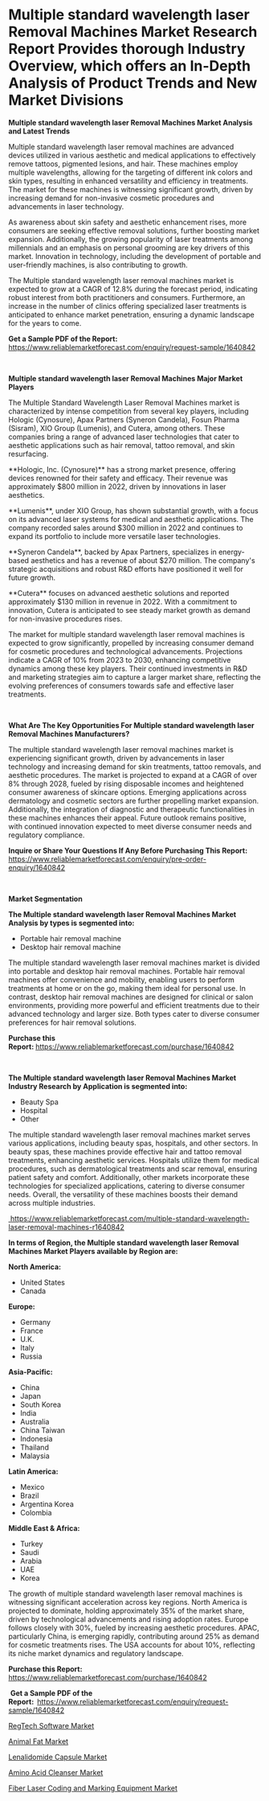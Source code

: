 <p><h1>Multiple standard wavelength laser Removal Machines Market Research Report Provides thorough Industry Overview, which offers an In-Depth Analysis of Product Trends and New Market Divisions</h1></p><p><strong>Multiple standard wavelength laser Removal Machines Market Analysis and Latest Trends</strong></p>
<p><p>Multiple standard wavelength laser removal machines are advanced devices utilized in various aesthetic and medical applications to effectively remove tattoos, pigmented lesions, and hair. These machines employ multiple wavelengths, allowing for the targeting of different ink colors and skin types, resulting in enhanced versatility and efficiency in treatments. The market for these machines is witnessing significant growth, driven by increasing demand for non-invasive cosmetic procedures and advancements in laser technology.</p><p>As awareness about skin safety and aesthetic enhancement rises, more consumers are seeking effective removal solutions, further boosting market expansion. Additionally, the growing popularity of laser treatments among millennials and an emphasis on personal grooming are key drivers of this market. Innovation in technology, including the development of portable and user-friendly machines, is also contributing to growth.</p><p>The Multiple standard wavelength laser removal machines market is expected to grow at a CAGR of 12.8% during the forecast period, indicating robust interest from both practitioners and consumers. Furthermore, an increase in the number of clinics offering specialized laser treatments is anticipated to enhance market penetration, ensuring a dynamic landscape for the years to come.</p></p>
<p><strong>Get a Sample PDF of the Report:&nbsp;</strong> <a href="https://www.reliablemarketforecast.com/enquiry/request-sample/1640842?utm_campaign=1123&utm_medium=2&utm_source=Github&utm_content=ia&utm_term=25092024&utm_id=multiple-standard-wavelength-laser-removal-machines">https://www.reliablemarketforecast.com/enquiry/request-sample/1640842</a></p>
<p>&nbsp;</p>
<p><strong>Multiple standard wavelength laser Removal Machines Major Market Players</strong></p>
<p><p>The Multiple Standard Wavelength Laser Removal Machines market is characterized by intense competition from several key players, including Hologic (Cynosure), Apax Partners (Syneron Candela), Fosun Pharma (Sisram), XIO Group (Lumenis), and Cutera, among others. These companies bring a range of advanced laser technologies that cater to aesthetic applications such as hair removal, tattoo removal, and skin resurfacing.</p><p>**Hologic, Inc. (Cynosure)** has a strong market presence, offering devices renowned for their safety and efficacy. Their revenue was approximately $800 million in 2022, driven by innovations in laser aesthetics.</p><p>**Lumenis**, under XIO Group, has shown substantial growth, with a focus on its advanced laser systems for medical and aesthetic applications. The company recorded sales around $300 million in 2022 and continues to expand its portfolio to include more versatile laser technologies.</p><p>**Syneron Candela**, backed by Apax Partners, specializes in energy-based aesthetics and has a revenue of about $270 million. The company's strategic acquisitions and robust R&D efforts have positioned it well for future growth.</p><p>**Cutera** focuses on advanced aesthetic solutions and reported approximately $130 million in revenue in 2022. With a commitment to innovation, Cutera is anticipated to see steady market growth as demand for non-invasive procedures rises.</p><p>The market for multiple standard wavelength laser removal machines is expected to grow significantly, propelled by increasing consumer demand for cosmetic procedures and technological advancements. Projections indicate a CAGR of 10% from 2023 to 2030, enhancing competitive dynamics among these key players. Their continued investments in R&D and marketing strategies aim to capture a larger market share, reflecting the evolving preferences of consumers towards safe and effective laser treatments.</p></p>
<p>&nbsp;</p>
<p><strong>What Are The Key Opportunities For Multiple standard wavelength laser Removal Machines Manufacturers?</strong></p>
<p><p>The multiple standard wavelength laser removal machines market is experiencing significant growth, driven by advancements in laser technology and increasing demand for skin treatments, tattoo removals, and aesthetic procedures. The market is projected to expand at a CAGR of over 8% through 2028, fueled by rising disposable incomes and heightened consumer awareness of skincare options. Emerging applications across dermatology and cosmetic sectors are further propelling market expansion. Additionally, the integration of diagnostic and therapeutic functionalities in these machines enhances their appeal. Future outlook remains positive, with continued innovation expected to meet diverse consumer needs and regulatory compliance.</p></p>
<p><strong>Inquire or Share Your Questions If Any Before Purchasing This Report:</strong> <a href="https://www.reliablemarketforecast.com/enquiry/pre-order-enquiry/1640842?utm_campaign=1123&utm_medium=2&utm_source=Github&utm_content=ia&utm_term=25092024&utm_id=multiple-standard-wavelength-laser-removal-machines">https://www.reliablemarketforecast.com/enquiry/pre-order-enquiry/1640842</a></p>
<p>&nbsp;</p>
<p><strong>Market Segmentation</strong></p>
<p><strong>The Multiple standard wavelength laser Removal Machines Market Analysis by types is segmented into:</strong></p>
<p><ul><li>Portable hair removal machine</li><li>Desktop hair removal machine</li></ul></p>
<p><p>The multiple standard wavelength laser removal machines market is divided into portable and desktop hair removal machines. Portable hair removal machines offer convenience and mobility, enabling users to perform treatments at home or on the go, making them ideal for personal use. In contrast, desktop hair removal machines are designed for clinical or salon environments, providing more powerful and efficient treatments due to their advanced technology and larger size. Both types cater to diverse consumer preferences for hair removal solutions.</p></p>
<p><strong>Purchase this Report:&nbsp;</strong><a href="https://www.reliablemarketforecast.com/purchase/1640842?utm_campaign=1123&utm_medium=2&utm_source=Github&utm_content=ia&utm_term=25092024&utm_id=multiple-standard-wavelength-laser-removal-machines">https://www.reliablemarketforecast.com/purchase/1640842</a></p>
<p>&nbsp;</p>
<p><strong>The Multiple standard wavelength laser Removal Machines Market Industry Research by Application is segmented into:</strong></p>
<p><ul><li>Beauty Spa</li><li>Hospital</li><li>Other</li></ul></p>
<p><p>The multiple standard wavelength laser removal machines market serves various applications, including beauty spas, hospitals, and other sectors. In beauty spas, these machines provide effective hair and tattoo removal treatments, enhancing aesthetic services. Hospitals utilize them for medical procedures, such as dermatological treatments and scar removal, ensuring patient safety and comfort. Additionally, other markets incorporate these technologies for specialized applications, catering to diverse consumer needs. Overall, the versatility of these machines boosts their demand across multiple industries.</p></p>
<p><a href="https://www.reliablemarketforecast.com/multiple-standard-wavelength-laser-removal-machines-r1640842?utm_campaign=1123&utm_medium=2&utm_source=Github&utm_content=ia&utm_term=25092024&utm_id=multiple-standard-wavelength-laser-removal-machines">&nbsp;https://www.reliablemarketforecast.com/multiple-standard-wavelength-laser-removal-machines-r1640842</a></p>
<p><strong>In terms of Region, the Multiple standard wavelength laser Removal Machines Market Players available by Region are:</strong></p>
<p>
    <p> <strong> North America: </strong>
        <ul>
            <li>United States</li>
            <li>Canada</li>
        </ul>
        </p> 
    <p> <strong> Europe: </strong>
        <ul>
            <li>Germany</li>
            <li>France</li>
            <li>U.K.</li>
            <li>Italy</li>
            <li>Russia</li>
        </ul>
        </p> 
    <p> <strong> Asia-Pacific: </strong>
        <ul>
            <li>China</li>
            <li>Japan</li>
            <li>South Korea</li>
            <li>India</li>
            <li>Australia</li>
            <li>China Taiwan</li>
            <li>Indonesia</li>
            <li>Thailand</li>
            <li>Malaysia</li>
        </ul>
        </p> 
    <p> <strong> Latin America: </strong>
        <ul>
            <li>Mexico</li>
            <li>Brazil</li>
            <li>Argentina Korea</li>
            <li>Colombia</li>
        </ul>
        </p> 
    <p> <strong> Middle East & Africa: </strong>
        <ul>
            <li>Turkey</li>
            <li>Saudi</li>
            <li>Arabia</li>
            <li>UAE</li>
            <li>Korea</li>
        </ul>
    </p>
    </p>
<p><p>The growth of multiple standard wavelength laser removal machines is witnessing significant acceleration across key regions. North America is projected to dominate, holding approximately 35% of the market share, driven by technological advancements and rising adoption rates. Europe follows closely with 30%, fueled by increasing aesthetic procedures. APAC, particularly China, is emerging rapidly, contributing around 25% as demand for cosmetic treatments rises. The USA accounts for about 10%, reflecting its niche market dynamics and regulatory landscape.</p></p>
<p><strong>Purchase this Report: </strong><a href="https://www.reliablemarketforecast.com/purchase/1640842?utm_campaign=1123&utm_medium=2&utm_source=Github&utm_content=ia&utm_term=25092024&utm_id=multiple-standard-wavelength-laser-removal-machines">https://www.reliablemarketforecast.com/purchase/1640842</a></p>
<p>&nbsp;<strong>Get a Sample PDF of the Report:&nbsp;&nbsp;</strong><a href="https://www.reliablemarketforecast.com/enquiry/request-sample/1640842?utm_campaign=1123&utm_medium=2&utm_source=Github&utm_content=ia&utm_term=25092024&utm_id=multiple-standard-wavelength-laser-removal-machines">https://www.reliablemarketforecast.com/enquiry/request-sample/1640842</a></p>
<p><strong></strong></p>
<p><p><a href="https://www.linkedin.com/pulse/unveiling-market-trends-global-regtech-software-growth-regional-49syf?utm_campaign=1123&utm_medium=2&utm_source=Github&utm_content=ia&utm_term=25092024&utm_id=multiple-standard-wavelength-laser-removal-machines">RegTech Software Market</a></p><p><a href="https://issuu.com/reportprime-2/docs/animal-fat-market-size-2030.pptx_71feee83790400?utm_campaign=1123&utm_medium=2&utm_source=Github&utm_content=ia&utm_term=25092024&utm_id=multiple-standard-wavelength-laser-removal-machines">Animal Fat Market</a></p><p><a href="https://www.linkedin.com/pulse/global-lenalidomide-capsule-market-size-expected-experience-3l1ue?utm_campaign=1123&utm_medium=2&utm_source=Github&utm_content=ia&utm_term=25092024&utm_id=multiple-standard-wavelength-laser-removal-machines">Lenalidomide Capsule Market</a></p><p><a href="https://issuu.com/reportprime-2/docs/amino-acid-cleanser-market-size-203_c7e11feef25924?utm_campaign=1123&utm_medium=2&utm_source=Github&utm_content=ia&utm_term=25092024&utm_id=multiple-standard-wavelength-laser-removal-machines">Amino Acid Cleanser Market</a></p><p><a href="https://github.com/pizolina/Market-Research-Report-List-6/blob/main/fiber-laser-coding-and-marking-equipment-market.md?utm_campaign=1123&utm_medium=2&utm_source=Github&utm_content=ia&utm_term=25092024&utm_id=multiple-standard-wavelength-laser-removal-machines">Fiber Laser Coding and Marking Equipment Market</a></p></p>